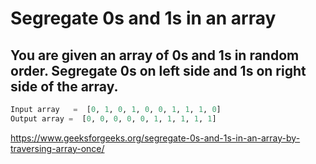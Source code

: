 # Segregate 0s and 1s in an array

## You are given an array of 0s and 1s in random order. Segregate 0s on left side and 1s on right side of the array.

```python
Input array   =  [0, 1, 0, 1, 0, 0, 1, 1, 1, 0] 
Output array =  [0, 0, 0, 0, 0, 1, 1, 1, 1, 1]
```

https://www.geeksforgeeks.org/segregate-0s-and-1s-in-an-array-by-traversing-array-once/
